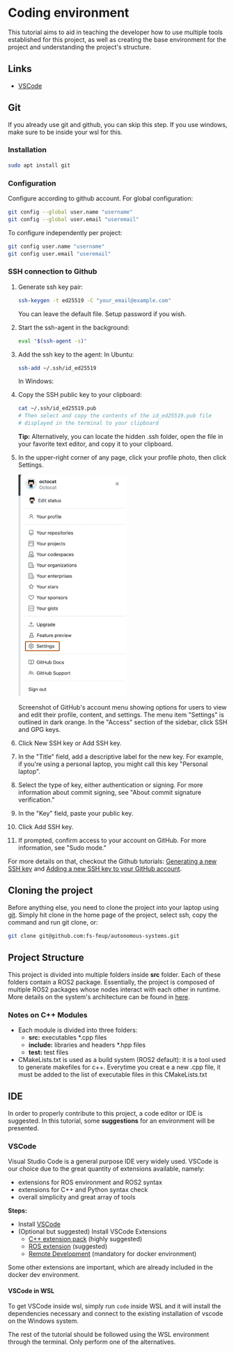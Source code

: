 # Coding environment

This tutorial aims to aid in teaching the developer how to use multiple tools established for this project, as well as creating the base environment for the project and understanding the project's structure.

## Links
- [VSCode](https://code.visualstudio.com/Download)

## Git

If you already use git and github, you can skip this step. If you use windows, make sure to be inside your wsl for this.

### Installation

```sh
sudo apt install git
```

### Configuration

Configure according to github account. For global configuration:

```sh
git config --global user.name "username"
git config --global user.email "useremail"
```

To configure independently per project:

```sh
git config user.name "username"
git config user.email "useremail"
```

### SSH connection to Github

1. Generate ssh key pair:
    ```sh
    ssh-keygen -t ed25519 -C "your_email@example.com"
    ```
    You can leave the default file. Setup password if you wish.
2. Start the ssh-agent in the background:
    ```sh
    eval "$(ssh-agent -s)"
    ```
1. Add the ssh key to the agent:
    In Ubuntu:
    ```sh
    ssh-add ~/.ssh/id_ed25519
    ```
    In Windows:
1. Copy the SSH public key to your clipboard:
    ```sh
    cat ~/.ssh/id_ed25519.pub
    # Then select and copy the contents of the id_ed25519.pub file
    # displayed in the terminal to your clipboard
    ```
    **Tip:** Alternatively, you can locate the hidden .ssh folder, open the file in your favorite text editor, and copy it to your clipboard.
1. In the upper-right corner of any page, click your profile photo, then click Settings.

    ![Screenshot of GitHub's account menu showing options for users to view and edit their profile, content, and settings. The menu item "Settings" is outlined in dark orange.](../assets/coding_environment/ssh-github.png)

    Screenshot of GitHub's account menu showing options for users to view and edit their profile, content, and settings. The menu item "Settings" is outlined in dark orange.
    In the "Access" section of the sidebar, click  SSH and GPG keys.
1. Click New SSH key or Add SSH key.
1. In the "Title" field, add a descriptive label for the new key. For example, if you're using a personal laptop, you might call this key "Personal laptop".
1. Select the type of key, either authentication or signing. For more information about commit signing, see "About commit signature verification."
1. In the "Key" field, paste your public key.
1. Click Add SSH key.
1. If prompted, confirm access to your account on GitHub. For more information, see "Sudo mode."

For more details on that, checkout the Github tutorials: [Generating a new SSH key](https://docs.github.com/en/authentication/connecting-to-github-with-ssh/generating-a-new-ssh-key-and-adding-it-to-the-ssh-agent) and [Adding a new SSH key to your GitHub account](https://docs.github.com/en/authentication/connecting-to-github-with-ssh/adding-a-new-ssh-key-to-your-github-account). 

## Cloning the project

Before anything else, you need to clone the project into your laptop using [git](https://git-scm.com/book/en/v2/Getting-Started-About-Version-Control). Simply hit clone in the home page of the project, select ssh, copy the command and run git clone, or:
```sh
git clone git@github.com:fs-feup/autonomous-systems.git
```

## Project Structure

This project is divided into multiple folders inside **src** folder. Each of these folders contain a ROS2 package. Essentially, the project is composed of multiple ROS2 packages whose nodes interact with each other in runtime. More details on the system's architecture can be found in [here](../project-specification.md).

### Notes on C++ Modules

- Each module is divided into three folders:
  - **src:** executables *.cpp files
  - **include:** libraries and headers *.hpp files
  - **test:** test files
- CMakeLists.txt is used as a build system (ROS2 default): it is a tool used to generate makefiles for c++. Everytime you creat e a new .cpp file, it must be added to the list of executable files in this CMakeLists.txt

## IDE

In order to properly contribute to this project, a code editor or IDE is suggested. In this tutorial, some **suggestions** for an environment will be presented.


### VSCode

Visual Studio Code is a general purpose IDE very widely used. VSCode is our choice due to the great quantity of extensions available, namely:
- extensions for ROS environment and ROS2 syntax
- extensions for C++ and Python syntax check
- overall simplicity and great array of tools

**Steps:**

- Install [VSCode](https://code.visualstudio.com/Download)
- (Optional but suggested) Install VSCode Extensions
    - [C++ extension pack](https://marketplace.visualstudio.com/items?itemName=ms-vscode.cpptools-extension-pack) (highly suggested)
    - [ROS extension](https://marketplace.visualstudio.com/items?itemName=ms-iot.vscode-ros) (suggested)
    - [Remote Development](https://marketplace.visualstudio.com/items?itemName=ms-vscode-remote.vscode-remote-extensionpack) (mandatory for docker environment)

Some other extensions are important, which are already included in the docker dev environment.

#### VSCode in WSL

To get VSCode inside wsl, simply run ```code``` inside WSL and it will install the dependencies necessary and connect to the existing installation of vscode on the Windows system.

The rest of the tutorial should be followed using the WSL environment through the terminal. Only perform one of the alternatives.
